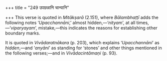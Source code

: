 +++
title = "249 उपछन्नानि चान्यानि"

+++
This verse is quoted in *Mitākṣarā* (2.151), where *Bālambhaṭṭī* adds
the following notes ‘*Upacchannāni*,’ almost hidden,—‘*nityam*’, at all
times,—‘*viparyayam*’, mistake,—this indicates the reasons for
establishing other boundary marks.

It is quoted in *Vivādaratnākara* (p. 203), which explains
‘*Upacchannāni*’ as *hidden*,—and ‘*anyāni*’ as standing for ‘stones’
and other things mentioned in the following verses;—and in
*Vivādacintāmaṇi* (p. 93).


